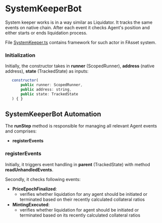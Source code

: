 # SystemKeeperBot

System keeper works is in a way similar as Liquidator. It tracks the same events on native chain. After each event it checks Agent's position and either starts or ends liquidation process.

File [SystemKeeper.ts](../../packages/fasset-bots-core/src/actors/SystemKeeper.ts) contains framework for such actor in FAsset system.

### Initialization

Initially, the constructor takes in **runner** (ScopedRunner), **address** (native address), **state** (TrackedState) as inputs:

```javascript
   constructor(
       public runner: ScopedRunner,
       public address: string,
       public state: TrackedState
   ) { }
```

## SystemKeeperBot Automation

The **runStep** method is responsible for managing all relevant Agent events and comprises:

-   **registerEvents**

### registerEvents

Initially, it triggers event handling in **parent** (TrackedState) with method **readUnhandledEvents**.

Secondly, it checks following events:

-   **PriceEpochFinalized**:
    -   verifies whether liquidation for any agent should be initiated or terminated based on their recently calculated collateral ratios
-   **MintingExecuted**:
    -   verifies whether liquidation for agent should be initiated or terminated based on its recently calculated collateral ratios
